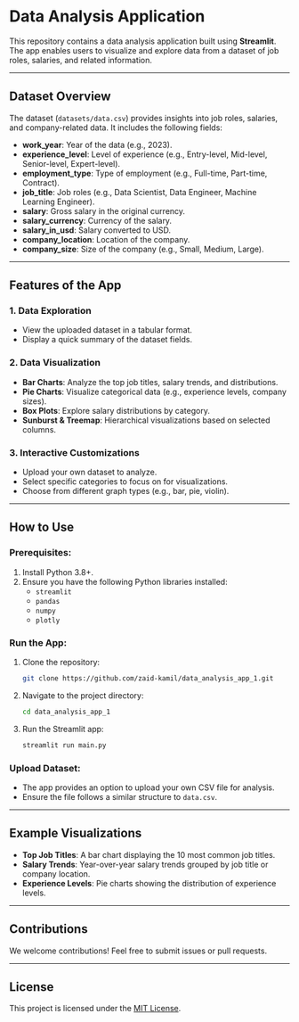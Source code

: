 # Data Analysis Application

This repository contains a data analysis application built using **Streamlit**. The app enables users to visualize and explore data from a dataset of job roles, salaries, and related information.

---

## Dataset Overview

The dataset (`datasets/data.csv`) provides insights into job roles, salaries, and company-related data. It includes the following fields:

- **work_year**: Year of the data (e.g., 2023).
- **experience_level**: Level of experience (e.g., Entry-level, Mid-level, Senior-level, Expert-level).
- **employment_type**: Type of employment (e.g., Full-time, Part-time, Contract).
- **job_title**: Job roles (e.g., Data Scientist, Data Engineer, Machine Learning Engineer).
- **salary**: Gross salary in the original currency.
- **salary_currency**: Currency of the salary.
- **salary_in_usd**: Salary converted to USD.
- **company_location**: Location of the company.
- **company_size**: Size of the company (e.g., Small, Medium, Large).

---

## Features of the App

### 1. **Data Exploration**
   - View the uploaded dataset in a tabular format.
   - Display a quick summary of the dataset fields.

### 2. **Data Visualization**
   - **Bar Charts**: Analyze the top job titles, salary trends, and distributions.
   - **Pie Charts**: Visualize categorical data (e.g., experience levels, company sizes).
   - **Box Plots**: Explore salary distributions by category.
   - **Sunburst & Treemap**: Hierarchical visualizations based on selected columns.

### 3. **Interactive Customizations**
   - Upload your own dataset to analyze.
   - Select specific categories to focus on for visualizations.
   - Choose from different graph types (e.g., bar, pie, violin).

---

## How to Use

### Prerequisites:
1. Install Python 3.8+.
2. Ensure you have the following Python libraries installed:
   - `streamlit`
   - `pandas`
   - `numpy`
   - `plotly`

### Run the App:
1. Clone the repository:
   ```bash
   git clone https://github.com/zaid-kamil/data_analysis_app_1.git
   ```
2. Navigate to the project directory:
   ```bash
   cd data_analysis_app_1
   ```
3. Run the Streamlit app:
   ```bash
   streamlit run main.py
   ```

### Upload Dataset:
- The app provides an option to upload your own CSV file for analysis.
- Ensure the file follows a similar structure to `data.csv`.

---

## Example Visualizations

- **Top Job Titles**: A bar chart displaying the 10 most common job titles.
- **Salary Trends**: Year-over-year salary trends grouped by job title or company location.
- **Experience Levels**: Pie charts showing the distribution of experience levels.

---

## Contributions

We welcome contributions! Feel free to submit issues or pull requests.

---

## License

This project is licensed under the [MIT License](LICENSE).

